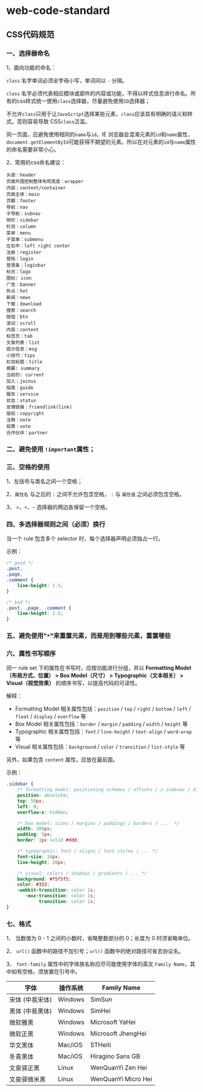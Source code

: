 # web-code-standard
## CSS代码规范
### 一、选择器命名
1、面向功能的命名：

`class` 名字单词必须全字母小写，单词间以 `-` 分隔。

`class` 名字必须代表相应模块或部件的内容或功能，不得以样式信息进行命名。所有的css样式统一使用`class`选择器，尽量避免使用`ID`选择器；

不允许`class`只用于让`JavaScript`选择某些元素，`class`应该具有明确的语义和样式。否则容易导致 CSS`class`泛滥。

同一页面，应避免使用相同的`name`与`id`。IE 浏览器会混淆元素的`id`和`name`属性，`document.getElementById`可能获得不期望的元素。所以在对元素的`id`与`name`属性的命名需要非常小心。

2、常用的css命名建议：

    头部：header
    页面外围控制整体布局宽度：wrapper
    内容：content/container
    页面主体：main
    页脚：footer
    导航：nav
    子导航：subnav
    侧栏：sidebar
    栏目：column
    菜单：menu
    子菜单：submenu
    左右中：left right center
    注册：register
    登陆：login
    登录条：loginbar
    标志：logo
    图标: icon
    广告：banner
    热点：hot
    新闻：news
    下载：download
    搜索：search
    按钮：btn
    滚动：scroll
    内容：content
    标签页：tab
    文章列表：list
    提示信息：msg
    小技巧：tips
    栏目标题：title
    摘要: summary
    当前的: current
    加入：joinus
    指南：guide
    服务：service
    状态：status
    友情链接：friendlink(link)
    版权：copyright
    注释：note
    投票：vote
    合作伙伴：partner

### 二、避免使用 `!important`属性；
### 三、空格的使用
1、左括号与类名之间一个空格；

2、`属性名` 与之后的 `:` 之间不允许包含空格， `:` 与 `属性值` 之间必须包含空格。

3、 `>`、`+`、`~` 选择器的两边各保留一个空格。

### 四、多选择器规则之间（必须）换行
当一个 rule 包含多个 selector 时，每个选择器声明必须独占一行。

示例：

```css
/* good */
.post,
.page,
.comment {
    line-height: 1.5;
}

/* bad */
.post, .page, .comment {
    line-height: 1.5;
}
```

### 五、避免使用"`*`"来重置元素，而是用到哪些元素，重置哪些

### 六、属性书写顺序

 同一 rule set 下的属性在书写时，应按功能进行分组，并以 **Formatting Model（布局方式、位置） > Box Model（尺寸） > Typographic（文本相关） > Visual（视觉效果）** 的顺序书写，以提高代码的可读性。

解释：

- Formatting Model 相关属性包括：`position` / `top` / `right` / `bottom` / `left` / `float` / `display` / `overflow` 等
- Box Model 相关属性包括：`border` / `margin` / `padding` / `width` / `height` 等
- Typographic 相关属性包括：`font` / `line-height` / `text-align` / `word-wrap` 等
- Visual 相关属性包括：`background` / `color` / `transition` / `list-style` 等

另外，如果包含 `content` 属性，应放在最前面。


示例：

```css
.sidebar {
    /* formatting model: positioning schemes / offsets / z-indexes / display / ...  */
    position: absolute;
    top: 50px;
    left: 0;
    overflow-x: hidden;

    /* box model: sizes / margins / paddings / borders / ...  */
    width: 200px;
    padding: 5px;
    border: 1px solid #ddd;

    /* typographic: font / aligns / text styles / ... */
    font-size: 14px;
    line-height: 20px;

    /* visual: colors / shadows / gradients / ... */
    background: #f5f5f5;
    color: #333;
    -webkit-transition: color 1s;
       -moz-transition: color 1s;
            transition: color 1s;
}
```

### 七、格式
1、 当数值为 0 - 1 之间的小数时，省略整数部分的 0；长度为 0 时须省略单位。

2、 `url()` 函数中的路径不加引号；`url()` 函数中的绝对路径可省去协议名。

3、 `font-family` 属性中的字体族名称应尽可能使用字体的英文 `Family Name`，其中如有空格，须放置在引号中。

字体 | 操作系统 | Family Name
-----|----------|------------
宋体 (中易宋体) | Windows | SimSun
黑体 (中易黑体) | Windows | SimHei
微软雅黑 | Windows | Microsoft YaHei
微软正黑 | Windows | Microsoft JhengHei
华文黑体 | Mac/iOS | STHeiti
冬青黑体 | Mac/iOS | Hiragino Sans GB
文泉驿正黑 | Linux | WenQuanYi Zen Hei
文泉驿微米黑 | Linux | WenQuanYi Micro Hei
